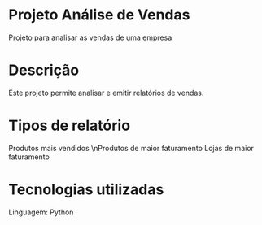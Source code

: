 # Projeto Análise de Vendas
Projeto para analisar as vendas de uma empresa

# Descrição
Este projeto permite analisar e emitir relatórios de vendas.

# Tipos de relatório
Produtos mais vendidos
\nProdutos de maior faturamento
Lojas de maior faturamento

# Tecnologias utilizadas
Linguagem: Python